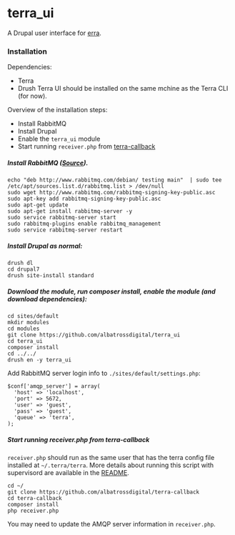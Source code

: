 # terra_ui
A Drupal user interface for [erra](http://terra.readthedocs.org/).

### Installation

Dependencies:
* Terra
* Drush
Terra UI should be installed on the same mchine as the Terra CLI (for now).

Overview of the installation steps:
* Install RabbitMQ
* Install Drupal
* Enable the `terra_ui` module
* Start running `receiver.php` from [terra-callback](https://github.com/albatrossdigital/terra-callback)

##### Install RabbitMQ ([Source](http://www.binpress.com/tutorial/getting-started-with-rabbitmq-in-php/164)).
```
echo "deb http://www.rabbitmq.com/debian/ testing main"  | sudo tee  /etc/apt/sources.list.d/rabbitmq.list > /dev/null
sudo wget http://www.rabbitmq.com/rabbitmq-signing-key-public.asc
sudo apt-key add rabbitmq-signing-key-public.asc
sudo apt-get update
sudo apt-get install rabbitmq-server -y
sudo service rabbitmq-server start
sudo rabbitmq-plugins enable rabbitmq_management
sudo service rabbitmq-server restart
```

##### Install Drupal as normal:
```
drush dl
cd drupal7
drush site-install standard
```

##### Download the module, run composer install, enable the module (and download dependencies):
```
cd sites/default
mkdir modules
cd modules
git clone https://github.com/albatrossdigital/terra_ui
cd terra_ui
composer install
cd ../../
drush en -y terra_ui
```

Add RabbitMQ server login info to `./sites/default/settings.php`:
```
$conf['amqp_server'] = array(
  'host' => 'localhost',
  'port' => 5672,
  'user' => 'guest',
  'pass' => 'guest',
  'queue' => 'terra',
);
```

##### Start running receiver.php from terra-callback
`receiver.php` should run as the same user that has the terra config file installed at `~/.terra/terra`.
More details about running this script with supervisord are available in the [README](https://github.com/albatrossdigital/terra-callback).
```
cd ~/
git clone https://github.com/albatrossdigital/terra-callback
cd terra-callback
composer install
php receiver.php
```
You may need to update the AMQP server information in `receiver.php`.

